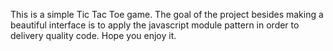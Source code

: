 This is a simple Tic Tac Toe game. The goal of the project besides making a beautiful interface is to apply the javascript module pattern in order to delivery quality code. Hope you enjoy it.